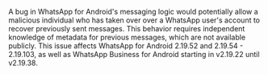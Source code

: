 A bug in WhatsApp for Android's messaging logic would potentially allow a malicious individual who has taken over over a WhatsApp user's account to recover previously sent messages. This behavior requires independent knowledge of metadata for previous messages, which are not available publicly. This issue affects WhatsApp for Android 2.19.52 and 2.19.54 - 2.19.103, as well as WhatsApp Business for Android starting in v2.19.22 until v2.19.38.